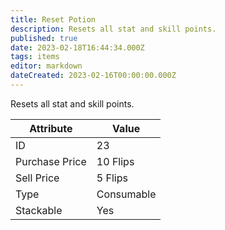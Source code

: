 ```yaml
---
title: Reset Potion
description: Resets all stat and skill points.
published: true
date: 2023-02-18T16:44:34.000Z
tags: items
editor: markdown
dateCreated: 2023-02-16T00:00:00.000Z
---
```


Resets all stat and skill points.

|Attribute|Value|
|-|-|
|ID|23|
|Purchase Price|10 Flips|
|Sell Price|5 Flips|
|Type|Consumable|
|Stackable|Yes|

